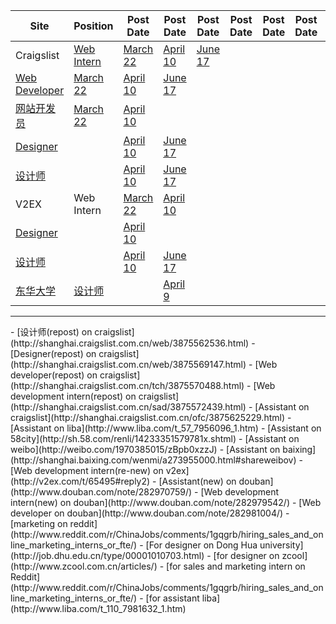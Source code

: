 Site | Position | Post Date | Post Date | Post Date | Post Date | Post Date | Post Date | Post Date 
--- | --- | --- | --- | --- | --- | --- | --- | ---
Craigslist | [Web Intern](https://github.com/Wiredcraft/administration/wiki/Interns-%5BHTML-with-pictures%5D)| [March 22](http://shanghai.craigslist.com.cn/sad/3696576820.html) | [April 10](https://post.craigslist.org/manage/3696581705) | [June 17](http://shanghai.craigslist.com.cn/sad/3875572439.html) |  |  |  |  | 
  | [Web Developer](https://github.com/Wiredcraft/administration/wiki/Web-developer) | [March 22](http://shanghai.craigslist.com.cn/tch/3696581705.html) | [April 10](https://post.craigslist.org/manage/3696576820) | [June 17](http://shanghai.craigslist.com.cn/tch/3875570488.html) |  |  |  | 
  | [网站开发员](https://github.com/Wiredcraft/administration/wiki/Web-developer) | [March 22](https://post.craigslist.org/k/yi-AicaS4hGP-1NQJNBtlg/t4ueP?s=preview) | [April 10](http://shanghai.craigslist.com.cn/web/3734250680.html) |  |  |  |  | 
  | [Designer](https://github.com/Wiredcraft/administration/wiki/Designer-Intern_HTML-with-pictures) |  | [April 10](https://post.craigslist.org/manage/3734254749) | [June 17](http://shanghai.craigslist.com.cn/web/3875569147.html) |  |  |  | 
  | [设计师](https://github.com/Wiredcraft/administration/wiki/Designer-Intern_HTML-with-pictures) |  | [April 10](http://shanghai.craigslist.com.cn/web/3734257589.html) | [June 17](http://shanghai.craigslist.com.cn/web/3875562536.html ) |  |  |  | 
 V2EX | Web Intern | [March 22](http://v2ex.com/t/63737#reply0) | [April 10](http://v2ex.com/t/65495#reply0) |  |  |  |  | 
  | [Designer](https://github.com/Wiredcraft/administration/wiki/Designer-Intern_HTML-with-pictures) |  | [April 10](http://v2ex.com/t/65492#reply0) |  |  |  |  | 
  | [设计师](https://github.com/Wiredcraft/administration/wiki/Designer-Intern_HTML-with-pictures) |  | [April 10](http://v2ex.com/t/65493#reply0) | [June 17](http://v2ex.com/t/65495#reply2) |  |  |  | 
[东华大学](http://job.dhu.edu.cn/type_iframe/000010116.html) | [设计师](https://github.com/Wiredcraft/administration/wiki/Designer-Intern_HTML-with-pictures) |  | [April 9](http://job.dhu.edu.cn/zftal-web/zfjy!wzxx/xsgwsc_ckWzDwzpxx.html?zpxxbh=ff3edf775f82cef7f33fc65261569d4a&zzjgdm=JG0000409) |  |  |  |  | 

<hr>
- [设计师(repost) on craigslist](http://shanghai.craigslist.com.cn/web/3875562536.html) 
- [Designer(repost) on craigslist](http://shanghai.craigslist.com.cn/web/3875569147.html)
- [Web developer(repost) on craigslist](http://shanghai.craigslist.com.cn/tch/3875570488.html)
- [Web development intern(repost) on craigslist](http://shanghai.craigslist.com.cn/sad/3875572439.html)
- [Assistant on craigslist](http://shanghai.craigslist.com.cn/ofc/3875625229.html)
- [Assistant on liba](http://www.liba.com/t_57_7956096_1.htm)
- [Assistant on 58city](http://sh.58.com/renli/14233351579781x.shtml)
- [Assistant on weibo](http://weibo.com/1970385015/zBpb0xzzJ)
- [Assistant on baixing](http://shanghai.baixing.com/wenmi/a273955000.html#shareweibov)
- [Web development intern(re-new) on v2ex](http://v2ex.com/t/65495#reply2)
- [Assistant(new) on douban](http://www.douban.com/note/282970759/)
- [Web development intern(new) on douban](http://www.douban.com/note/282979542/)
- [Web developer on douban](http://www.douban.com/note/282981004/)
- [marketing on reddit](http://www.reddit.com/r/ChinaJobs/comments/1gqgrb/hiring_sales_and_online_marketing_interns_or_fte/)
- [For designer on Dong Hua university](http://job.dhu.edu.cn/type/00001010703.html)
- [for designer on zcool](http://www.zcool.com.cn/articles/)
- [for sales and marketing intern on Reddit](http://www.reddit.com/r/ChinaJobs/comments/1gqgrb/hiring_sales_and_online_marketing_interns_or_fte/)
- [for assistant liba](http://www.liba.com/t_110_7981632_1.htm)